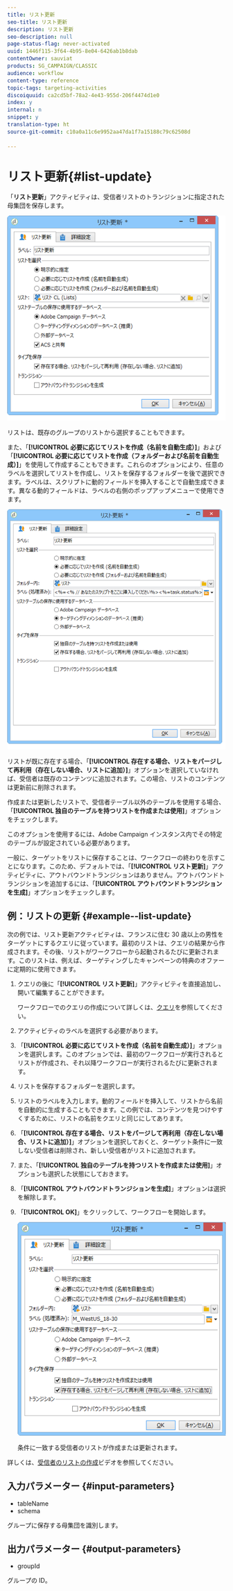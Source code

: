 ```yaml
---
title: リスト更新
seo-title: リスト更新
description: リスト更新
seo-description: null
page-status-flag: never-activated
uuid: 1446f115-3f64-4b95-8e04-6426ab1b8dab
contentOwner: sauviat
products: SG_CAMPAIGN/CLASSIC
audience: workflow
content-type: reference
topic-tags: targeting-activities
discoiquuid: ca2cd5bf-78a2-4e43-955d-206f4474d1e0
index: y
internal: n
snippet: y
translation-type: ht
source-git-commit: c10a0a11c6e9952aa47da1f7a15188c79c62508d

---
```



# リスト更新{#list-update}

「**リスト更新**」アクティビティは、受信者リストのトランジションに指定された母集団を保存します。

![](assets/s_user_segmentation_update_group.png)

リストは、既存のグループのリストから選択することもできます。

また、「**[!UICONTROL 必要に応じてリストを作成（名前を自動生成）]**」および「**[!UICONTROL 必要に応じてリストを作成（フォルダーおよび名前を自動生成）]**」を使用して作成することもできます。これらのオプションにより、任意のラベルを選択してリストを作成し、リストを保存するフォルダーを後で選択できます。ラベルは、スクリプトに動的フィールドを挿入することで自動生成できます。異なる動的フィールドは、ラベルの右側のポップアップメニューで使用できます。

![](assets/s_user_segmentation_update_list_calc.png)

リストが既に存在する場合、「**[!UICONTROL 存在する場合、リストをパージして再利用（存在しない場合、リストに追加）]**」オプションを選択していなければ、受信者は既存のコンテンツに追加されます。この場合、リストのコンテンツは更新前に削除されます。

作成または更新したリストで、受信者テーブル以外のテーブルを使用する場合、「**[!UICONTROL 独自のテーブルを持つリストを作成または使用]**」オプションをチェックします。

このオプションを使用するには、Adobe Campaign インスタンス内でその特定のテーブルが設定されている必要があります。

一般に、ターゲットをリストに保存することは、ワークフローの終わりを示すことになります。このため、デフォルトでは、「**[!UICONTROL リスト更新]**」アクティビティに、アウトバウンドトランジションはありません。アウトバウンドトランジションを追加するには、「**[!UICONTROL アウトバウンドトランジションを生成]**」オプションをチェックします。

## 例：リストの更新 {#example--list-update}

次の例では、リスト更新アクティビティは、フランスに住む 30 歳以上の男性をターゲットにするクエリに従っています。最初のリストは、クエリの結果から作成されます。その後、リストがワークフローから起動されるたびに更新されます。このリストは、例えば、ターゲティングしたキャンペーンの特典のオファーに定期的に使用できます。

1. クエリの後に「**[!UICONTROL リスト更新]**」アクティビティを直接追加し、開いて編集することができます。

   ワークフローでのクエリの作成について詳しくは、[クエリ](../../workflow/using/query.md)を参照してください。

1. アクティビティのラベルを選択する必要があります。
1. 「**[!UICONTROL 必要に応じてリストを作成（名前を自動生成）]**」オプションを選択します。このオプションでは、最初のワークフローが実行されるとリストが作成され、それ以降ワークフローが実行されるたびに更新されます。
1. リストを保存するフォルダーを選択します。
1. リストのラベルを入力します。動的フィールドを挿入して、リストから名前を自動的に生成することもできます。この例では、コンテンツを見つけやすくするために、リストの名前をクエリと同じにしてあります。
1. 「**[!UICONTROL 存在する場合、リストをパージして再利用（存在しない場合、リストに追加）]**」オプションを選択しておくと、ターゲット条件に一致しない受信者は削除され、新しい受信者がリストに追加されます。
1. また、「**[!UICONTROL 独自のテーブルを持つリストを作成または使用]**」オプションも選択した状態にしておきます。
1. 「**[!UICONTROL アウトバウンドトランジションを生成]**」オプションは選択を解除します。
1. 「**[!UICONTROL OK]**」をクリックして、ワークフローを開始します。

   ![](assets/s_user_segmentation_update_list_calc_example.png)

   条件に一致する受信者のリストが作成または更新されます。

詳しくは、[受信者のリストの作成](https://docs.campaign.adobe.com/doc/AC/en/Videos/Videos.html)ビデオを参照してください。

## 入力パラメーター {#input-parameters}

* tableName
* schema

グループに保存する母集団を識別します。

## 出力パラメーター {#output-parameters}

* groupId

グループの ID。
